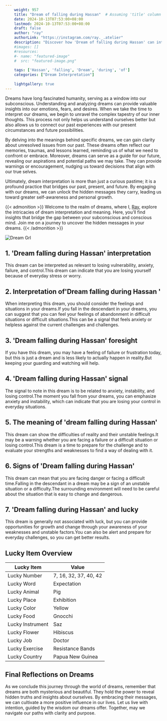 ```yaml
---
    weight: 957
    title: "Dream of falling during Hassan"  # Assuming 'title' column exists
    date: 2024-10-13T07:53:00+08:00
    lastmod: 2024-10-13T07:53:00+08:00
    draft: false
    author: "ray"
    authorLink: "https://instagram.com/ray._.atelier"
    description: "Discover how 'Dream of falling during Hassan' can interpret your future and uncover its significant meanings in your life."
    #images: []
    #resources:
    #- name: "featured-image"
    #  src: "featured-image.png"
    
    tags: ['Hassan', 'falling', 'Dream', 'during', 'of']
    categories: ["Dream Interpretation"]
    
    lightgallery: true
---
```

    
Dreams have long fascinated humanity, serving as a window into our subconscious. Understanding and analyzing dreams can provide valuable insights into our emotions, fears, and desires. When we take the time to interpret our dreams, we begin to unravel the complex tapestry of our inner thoughts. This process not only helps us understand ourselves better but also allows us to connect our past experiences with our present circumstances and future possibilities.

By delving into the meanings behind specific dreams, we can gain clarity about unresolved issues from our past. These dreams often reflect our memories, traumas, and lessons learned, reminding us of what we need to confront or embrace. Moreover, dreams can serve as a guide for our future, revealing our aspirations and potential paths we may take. They can provide warnings or encouragement, nudging us toward decisions that align with our true selves.

Ultimately, dream interpretation is more than just a curious pastime; it is a profound practice that bridges our past, present, and future. By engaging with our dreams, we can unlock the hidden messages they carry, leading us toward greater self-awareness and personal growth.

{{< admonition >}}
Welcome to the realm of dreams, where I, [Ray](https://instagram.com/ray._.atelier), explore the intricacies of dream interpretation and meaning. Here, you’ll find insights that bridge the gap between your subconscious and conscious mind. Join me on a journey to uncover the hidden messages in your dreams.
{{< /admonition >}}

![Dream Grl](https://cdn.pixabay.com/photo/2017/11/02/03/35/gothic-2910057_1280.jpg "Dream Grl")

## 1. 'Dream falling during Hassan' interpretation
This dream can be interpreted as relevant to losing vulnerability, anxiety, failure, and control.This dream can indicate that you are losing yourself because of everyday stress or worry.

## 2. Interpretation of'Dream falling during Hassan '
When interpreting this dream, you should consider the feelings and situations in your dreams.If you fall in the descendant in your dreams, you can suggest that you can feel your feelings of abandonment in difficult situations or difficult situations.This can be a signal that feels anxiety or helpless against the current challenges and challenges.

## 3. 'Dream falling during Hassan' foresight
If you have this dream, you may have a feeling of failure or frustration today, but this is just a dream and is less likely to actually happen in reality.But keeping your guarding and watching will help.

## 4. 'Dream falling during Hassan' signal
The signal to note in this dream is to be related to anxiety, instability, and losing control.The moment you fall from your dreams, you can emphasize anxiety and instability, which can indicate that you are losing your control in everyday situations.

## 5. The meaning of 'dream falling during Hassan'
This dream can show the difficulties of reality and their unstable feelings.It may be a warning whether you are facing a failure or a difficult situation or losing control.This dream is a time to prepare for the challenge and to evaluate your strengths and weaknesses to find a way of dealing with it.

## 6. Signs of 'Dream falling during Hassan'
This dream can mean that you are facing danger or facing a difficult time.Falling in the descendant in a dream may be a sign of an unstable situation or a difficulty.The surrounding environment will need to be careful about the situation that is easy to change and dangerous.

## 7. 'Dream falling during Hassan' and lucky
This dream is generally not associated with luck, but you can provide opportunities for growth and change through your awareness of your weaknesses and unstable factors.You can also be alert and prepare for everyday challenges, so you can get better results.

## Lucky Item Overview
| Lucky Item          | Value              |
|---------------|--------------------|
| Lucky Number        | 7, 16, 32, 37, 40, 42  |
| Lucky Word          | Expectation |
| Lucky Animal        | Pig |
| Lucky Place         | Exhibition     |
| Lucky Color         | Yellow     |
| Lucky Food          | Gnocchi      |
| Lucky Instrument    | Saz |
| Lucky Flower        | Hibiscus    |
| Lucky Job           | Doctor       |
| Lucky Exercise      | Resistance Bands  |
| Lucky Country       | Papua New Guinea    |


##  Final Reflections on Dreams

As we conclude this journey through the world of dreams, remember that dreams are both mysterious and beautiful. They hold the power to reveal hidden truths and insights about ourselves. By embracing their messages, we can cultivate a more positive influence in our lives. Let us live with intention, guided by the wisdom our dreams offer. Together, may we navigate our paths with clarity and purpose.
